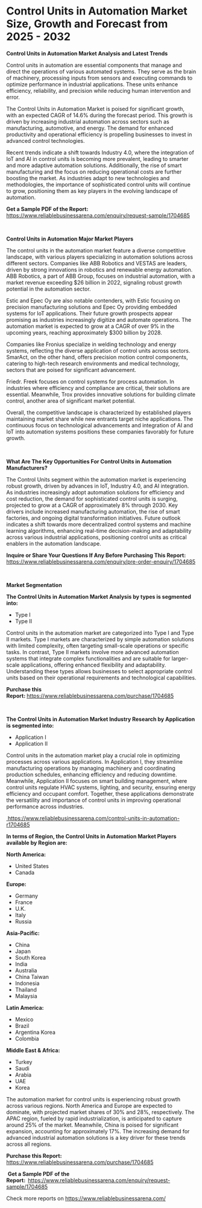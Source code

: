 <p><h1>Control Units in Automation Market Size, Growth and Forecast from 2025 - 2032</h1></p><p><strong>Control Units in Automation Market Analysis and Latest Trends</strong></p>
<p><p>Control units in automation are essential components that manage and direct the operations of various automated systems. They serve as the brain of machinery, processing inputs from sensors and executing commands to optimize performance in industrial applications. These units enhance efficiency, reliability, and precision while reducing human intervention and error.</p><p>The Control Units in Automation Market is poised for significant growth, with an expected CAGR of 14.6% during the forecast period. This growth is driven by increasing industrial automation across sectors such as manufacturing, automotive, and energy. The demand for enhanced productivity and operational efficiency is propelling businesses to invest in advanced control technologies.</p><p>Recent trends indicate a shift towards Industry 4.0, where the integration of IoT and AI in control units is becoming more prevalent, leading to smarter and more adaptive automation solutions. Additionally, the rise of smart manufacturing and the focus on reducing operational costs are further boosting the market. As industries adapt to new technologies and methodologies, the importance of sophisticated control units will continue to grow, positioning them as key players in the evolving landscape of automation.</p></p>
<p><strong>Get a Sample PDF of the Report:&nbsp;</strong> <a href="https://www.reliablebusinessarena.com/enquiry/request-sample/1704685?utm_campaign=1143&utm_medium=2&utm_source=Github&utm_content=ia&utm_term=09012025&utm_id=control-units-in-automation">https://www.reliablebusinessarena.com/enquiry/request-sample/1704685</a></p>
<p>&nbsp;</p>
<p><strong>Control Units in Automation Major Market Players</strong></p>
<p><p>The control units in the automation market feature a diverse competitive landscape, with various players specializing in automation solutions across different sectors. Companies like ABB Robotics and VESTAS are leaders, driven by strong innovations in robotics and renewable energy automation. ABB Robotics, a part of ABB Group, focuses on industrial automation, with a market revenue exceeding $26 billion in 2022, signaling robust growth potential in the automation sector.</p><p>Estic and Epec Oy are also notable contenders, with Estic focusing on precision manufacturing solutions and Epec Oy providing embedded systems for IoT applications. Their future growth prospects appear promising as industries increasingly digitize and automate operations. The automation market is expected to grow at a CAGR of over 9% in the upcoming years, reaching approximately $300 billion by 2028. </p><p>Companies like Fronius specialize in welding technology and energy systems, reflecting the diverse application of control units across sectors. SmarAct, on the other hand, offers precision motion control components, catering to high-tech research environments and medical technology, sectors that are poised for significant advancement.</p><p>Friedr. Freek focuses on control systems for process automation. In industries where efficiency and compliance are critical, their solutions are essential. Meanwhile, Trox provides innovative solutions for building climate control, another area of significant market potential.</p><p>Overall, the competitive landscape is characterized by established players maintaining market share while new entrants target niche applications. The continuous focus on technological advancements and integration of AI and IoT into automation systems positions these companies favorably for future growth.</p></p>
<p>&nbsp;</p>
<p><strong>What Are The Key Opportunities For Control Units in Automation Manufacturers?</strong></p>
<p><p>The Control Units segment within the automation market is experiencing robust growth, driven by advances in IoT, Industry 4.0, and AI integration. As industries increasingly adopt automation solutions for efficiency and cost reduction, the demand for sophisticated control units is surging, projected to grow at a CAGR of approximately 8% through 2030. Key drivers include increased manufacturing automation, the rise of smart factories, and ongoing digital transformation initiatives. Future outlook indicates a shift towards more decentralized control systems and machine learning algorithms, enhancing real-time decision-making and adaptability across various industrial applications, positioning control units as critical enablers in the automation landscape.</p></p>
<p><strong>Inquire or Share Your Questions If Any Before Purchasing This Report:</strong> <a href="https://www.reliablebusinessarena.com/enquiry/pre-order-enquiry/1704685?utm_campaign=1143&utm_medium=2&utm_source=Github&utm_content=ia&utm_term=09012025&utm_id=control-units-in-automation">https://www.reliablebusinessarena.com/enquiry/pre-order-enquiry/1704685</a></p>
<p>&nbsp;</p>
<p><strong>Market Segmentation</strong></p>
<p><strong>The Control Units in Automation Market Analysis by types is segmented into:</strong></p>
<p><ul><li>Type I</li><li>Type II</li></ul></p>
<p><p>Control units in the automation market are categorized into Type I and Type II markets. Type I markets are characterized by simple automation solutions with limited complexity, often targeting small-scale operations or specific tasks. In contrast, Type II markets involve more advanced automation systems that integrate complex functionalities and are suitable for larger-scale applications, offering enhanced flexibility and adaptability. Understanding these types allows businesses to select appropriate control units based on their operational requirements and technological capabilities.</p></p>
<p><strong>Purchase this Report:&nbsp;</strong><a href="https://www.reliablebusinessarena.com/purchase/1704685?utm_campaign=1143&utm_medium=2&utm_source=Github&utm_content=ia&utm_term=09012025&utm_id=control-units-in-automation">https://www.reliablebusinessarena.com/purchase/1704685</a></p>
<p>&nbsp;</p>
<p><strong>The Control Units in Automation Market Industry Research by Application is segmented into:</strong></p>
<p><ul><li>Application I</li><li>Application II</li></ul></p>
<p><p>Control units in the automation market play a crucial role in optimizing processes across various applications. In Application I, they streamline manufacturing operations by managing machinery and coordinating production schedules, enhancing efficiency and reducing downtime. Meanwhile, Application II focuses on smart building management, where control units regulate HVAC systems, lighting, and security, ensuring energy efficiency and occupant comfort. Together, these applications demonstrate the versatility and importance of control units in improving operational performance across industries.</p></p>
<p><a href="https://www.reliablebusinessarena.com/control-units-in-automation-r1704685?utm_campaign=1143&utm_medium=2&utm_source=Github&utm_content=ia&utm_term=09012025&utm_id=control-units-in-automation">&nbsp;https://www.reliablebusinessarena.com/control-units-in-automation-r1704685</a></p>
<p><strong>In terms of Region, the Control Units in Automation Market Players available by Region are:</strong></p>
<p>
    <p> <strong> North America: </strong>
        <ul>
            <li>United States</li>
            <li>Canada</li>
        </ul>
        </p> 
    <p> <strong> Europe: </strong>
        <ul>
            <li>Germany</li>
            <li>France</li>
            <li>U.K.</li>
            <li>Italy</li>
            <li>Russia</li>
        </ul>
        </p> 
    <p> <strong> Asia-Pacific: </strong>
        <ul>
            <li>China</li>
            <li>Japan</li>
            <li>South Korea</li>
            <li>India</li>
            <li>Australia</li>
            <li>China Taiwan</li>
            <li>Indonesia</li>
            <li>Thailand</li>
            <li>Malaysia</li>
        </ul>
        </p> 
    <p> <strong> Latin America: </strong>
        <ul>
            <li>Mexico</li>
            <li>Brazil</li>
            <li>Argentina Korea</li>
            <li>Colombia</li>
        </ul>
        </p> 
    <p> <strong> Middle East & Africa: </strong>
        <ul>
            <li>Turkey</li>
            <li>Saudi</li>
            <li>Arabia</li>
            <li>UAE</li>
            <li>Korea</li>
        </ul>
    </p>
    </p>
<p><p>The automation market for control units is experiencing robust growth across various regions. North America and Europe are expected to dominate, with projected market shares of 30% and 28%, respectively. The APAC region, fueled by rapid industrialization, is anticipated to capture around 25% of the market. Meanwhile, China is poised for significant expansion, accounting for approximately 17%. The increasing demand for advanced industrial automation solutions is a key driver for these trends across all regions.</p></p>
<p><strong>Purchase this Report: </strong><a href="https://www.reliablebusinessarena.com/purchase/1704685?utm_campaign=1143&utm_medium=2&utm_source=Github&utm_content=ia&utm_term=09012025&utm_id=control-units-in-automation">https://www.reliablebusinessarena.com/purchase/1704685</a></p>
<p>&nbsp;<strong>Get a Sample PDF of the Report:&nbsp;&nbsp;</strong><a href="https://www.reliablebusinessarena.com/enquiry/request-sample/1704685?utm_campaign=1143&utm_medium=2&utm_source=Github&utm_content=ia&utm_term=09012025&utm_id=control-units-in-automation">https://www.reliablebusinessarena.com/enquiry/request-sample/1704685</a></p>
<p><strong></strong></p>
<p>Check more reports on <a href="https://www.reliablebusinessarena.com/?utm_campaign=1143&utm_medium=2&utm_source=Github&utm_content=ia&utm_term=09012025&utm_id=control-units-in-automation">https://www.reliablebusinessarena.com/</a></p>